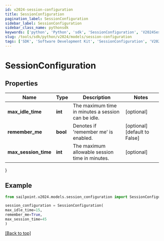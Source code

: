 ```yaml
---
id: v2024-session-configuration
title: SessionConfiguration
pagination_label: SessionConfiguration
sidebar_label: SessionConfiguration
sidebar_class_name: pythonsdk
keywords: ['python', 'Python', 'sdk', 'SessionConfiguration', 'V2024SessionConfiguration'] 
slug: /tools/sdk/python/v2024/models/session-configuration
tags: ['SDK', 'Software Development Kit', 'SessionConfiguration', 'V2024SessionConfiguration']
---
```


# SessionConfiguration


## Properties

Name | Type | Description | Notes
------------ | ------------- | ------------- | -------------
**max_idle_time** | **int** | The maximum time in minutes a session can be idle. | [optional] 
**remember_me** | **bool** | Denotes if 'remember me' is enabled. | [optional] [default to False]
**max_session_time** | **int** | The maximum allowable session time in minutes. | [optional] 
}

## Example

```python
from sailpoint.v2024.models.session_configuration import SessionConfiguration

session_configuration = SessionConfiguration(
max_idle_time=15,
remember_me=True,
max_session_time=45
)

```
[[Back to top]](#) 

